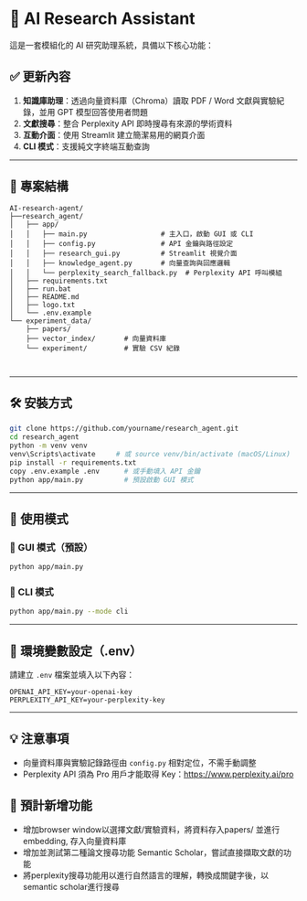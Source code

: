 # 🧪 AI Research Assistant


這是一套模組化的 AI 研究助理系統，具備以下核心功能：

## ✅ 更新內容

1. **知識庫助理**：透過向量資料庫（Chroma）讀取 PDF / Word 文獻與實驗紀錄，並用 GPT 模型回答使用者問題
2. **文獻搜尋**：整合 Perplexity API 即時搜尋有來源的學術資料
3. **互動介面**：使用 Streamlit 建立簡潔易用的網頁介面
4. **CLI 模式**：支援純文字終端互動查詢

---

## 📂 專案結構

```
AI-research-agent/
├──research_agent/
│   ├── app/
│   │   ├── main.py                  # 主入口，啟動 GUI 或 CLI
│   │   ├── config.py                # API 金鑰與路徑設定
│   │   ├── research_gui.py          # Streamlit 視覺介面
│   │   ├── knowledge_agent.py       # 向量查詢與回應邏輯
│   │   └── perplexity_search_fallback.py  # Perplexity API 呼叫模組
│   ├── requirements.txt
│   ├── run.bat
│   ├── README.md
│   ├── logo.txt
│   └── .env.example
└── experiment_data/
    ├── papers/
    ├── vector_index/       # 向量資料庫
    └── experiment/         # 實驗 CSV 紀錄
 
 
```

---

## 🛠️ 安裝方式

```bash
git clone https://github.com/yourname/research_agent.git
cd research_agent
python -m venv venv
venv\Scripts\activate     # 或 source venv/bin/activate (macOS/Linux)
pip install -r requirements.txt
copy .env.example .env      # 或手動填入 API 金鑰
python app/main.py          # 預設啟動 GUI 模式
```

---

## 🧪 使用模式

### 📘 GUI 模式（預設）
```bash
python app/main.py
```

### 🧠 CLI 模式
```bash
python app/main.py --mode cli
```

---

## 🔑 環境變數設定（.env）

請建立 `.env` 檔案並填入以下內容：

```
OPENAI_API_KEY=your-openai-key
PERPLEXITY_API_KEY=your-perplexity-key
```

---

## 💡 注意事項

- 向量資料庫與實驗記錄路徑由 `config.py` 相對定位，不需手動調整
- Perplexity API 須為 Pro 用戶才能取得 Key：https://www.perplexity.ai/pro

## 🔧 預計新增功能

- 增加browser window以選擇文獻/實驗資料，將資料存入papers/ 並進行embedding, 存入向量資料庫
- 增加並測試第二種論文搜尋功能 Semantic Scholar，嘗試直接擷取文獻的功能
- 將perplexity搜尋功能用以進行自然語言的理解，轉換成關鍵字後，以semantic scholar進行搜尋